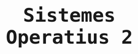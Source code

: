 <style> @import url('https://fonts.googleapis.com/css?family=VT323'); h1{ text-align: center; font-size: 50px; font-family: 'VT323', monospace; } h2{ font-weight: bold; } h3{ font-weight: bold; } img { height: auto; width: 100%; } note { font-weight: lighter; background-color: rgba(100, 100, 100, 0.3); font-style: italic; } p{ text-align: justify; } img{ width: 100%; height: auto; } .center{ width: 50%; height: auto; margin-left: auto; margin-right: auto; display: block; } .half{ width: 50%; height: auto; margin-left: auto; margin-right: auto; } .mini{ width: 30%; height: auto; } </style>

# Sistemes Operatius 2

